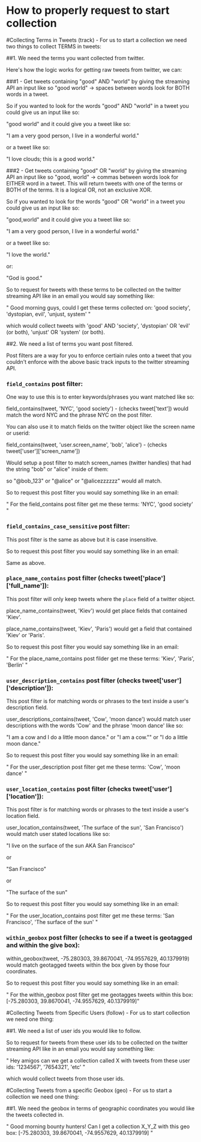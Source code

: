 How to properly request to start collection 
===========================================================

#Collecting Terms in Tweets (track) - For us to start a collection we need two things to collect TERMS in tweets:

##1. We need the terms you want collected from twitter.

Here's how the logic works for getting raw tweets from twitter, we can:

###1 - Get tweets containing "good" AND "world" by giving the streaming API an input like so "good world" -> spaces between words look for BOTH words in a tweet.

So if you wanted to look for the words "good" AND "world" in a tweet you could give us an input like so:

"good world" and it could give you a tweet like so:

"I am a very good person, I live in a wonderful world."

or a tweet like so:

"I love clouds; this is a good world." 


###2 - Get tweets containing "good" OR "world" by giving the streaming API an input like so "good, world" -> commas between words look for EITHER word in a tweet. This will return tweets with one of the terms or BOTH of the terms. It is a logical OR, not an exclusive XOR. 

So if you wanted to look for the words "good" OR "world" in a tweet you could give us an input like so:

"good,world" and it could give you a tweet like so:

"I am a very good person, I live in a wonderful world."

or a tweet like so:

"I love the world." 

or:

"God is good."

So to request for tweets with these terms to be collected on the twitter streaming API like in an email you would say something like:

" Good morning guys, could I get these terms collected on: 'good society', 'dystopian, evil', 'unjust, system' "

which would collect tweets with 'good' AND 'society', 'dystopian' OR 'evil' (or both), 'unjust' OR 'system' (or both).


##2. We need a list of terms you want post filtered. 

Post filters are a way for you to enforce certiain rules onto a tweet that you couldn't enforce with the above basic track inputs to the twitter streaming API.

### `field_contains` post filter: 

One way to use this is to enter keywords/phrases you want matched like so:

field_contains(tweet, 'NYC', 'good society') - (checks tweet['text']) would match the word NYC and the phrase NYC on the post filter.

You can also use it to match fields on the twitter object like the screen name or userid:

field_contains(tweet, 'user.screen_name', 'bob', 'alice') - (checks tweet['user']['screen_name'])

Would setup a post filter to match screen_names (twitter handles) that had the string "bob" or "alice" inside of them:

so "@bob_123" or "@alice" or "@alicezzzzzz" would all match.

So to request this post filter you would say something like in an email:

" For the field_contains post filter get me these terms: 'NYC', 'good society' "

### `field_contains_case_sensitive` post filter:

This post filter is the same as above but it is case insensitive.

So to request this post filter you would say something like in an email:

Same as above.

### `place_name_contains` post filter (checks tweet['place']['full_name']):

This post filter will only keep tweets where the `place` field of a twitter object.

place_name_contains(tweet, 'Kiev') would get place fields that contained 'Kiev'.

place_name_contains(tweet, 'Kiev', 'Paris') would get a field that contained 'Kiev' or 'Paris'.

So to request this post filter you would say something like in an email:

" For the place_name_contains post filder get me these terms: 'Kiev', 'Paris', 'Berlin' "

### `user_description_contains` post filter (checks tweet['user']['description']):

This post filter is for matching words or phrases to the text inside a user's description field.

user_descriptions_contains(tweet, 'Cow', 'moon dance') would match user descriptions with the words 'Cow' and the phrase 'moon dance' like so:

"I am a cow and I do a little moon dance." or "I am a cow."" or "I do a little moon dance."

So to request this post filter you would say something like in an email:

" For the user_description post filter get me these terms: 'Cow', 'moon dance' "

### `user_location_contains` post filter (checks tweet['user']['location']):

This post filter is for matching words or phrases to the text inside a user's location field.

user_location_contains(tweet, 'The surface of the sun', 'San Francisco') would match user stated locations like so:

"I live on the surface of the sun AKA San Francisco" 

or

"San Francisco"

or

"The surface of the sun"

So to request this post filter you would say something like in an email:

" For the user_location_contains post filter get me these terms: 'San Francisco', 'The surface of the sun' "

### `within_geobox` post filter (checks to see if a tweet is geotagged and within the give box):

within_geobox(tweet, -75.280303, 39.8670041, -74.9557629, 40.1379919) would match geotagged tweets within the box given by those four coordinates.

So to request this post filter you would say something like in an email:

" For the within_geobox post filter get me geotagges tweets within this box: [-75.280303, 39.8670041, -74.9557629, 40.1379919]"

#Collecting Tweets from Specific Users (follow) - For us to start collection we need one thing:

##1. We need a list of user ids you would like to follow.

So to request for tweets from these user ids to be collected on the twitter streaming API like in an email you would say something like:

" Hey amigos can we get a collection called X with tweets from these user ids: '1234567', '7654321', 'etc' "

which would collect tweets from those user ids.

#Collecting Tweets from a specific Geobox (geo) - For us to start a collection we need one thing:

##1. We need the geobox in terms of geographic coordinates you would like the tweets collected in.

" Good morning bounty hunters! Can I get a collection X_Y_Z with this geo box: [-75.280303, 39.8670041, -74.9557629, 40.1379919] "






